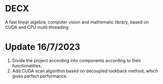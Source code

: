# DECX
A fast linear algebra, computer vision and mathematic library, based on CUDA and CPU multi-threading

# Update 16/7/2023
1. Divide the project according into components according to their functionalities.
2. Add CUDA scan algorithm based on decoupled lookback method, which gives perfect performance.
